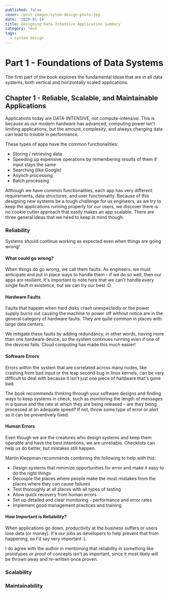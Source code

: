 ```yaml
---
published: false
cover: /post-images/sytem-design-photo.jpg
date: '2020-01-14'
title: Designing Data-Intensive Application Summary
category: Tech
tags:
  - system design
---
```

# Part 1 - Foundations of Data Systems

The first part of the book explores the fundamental ideas that are in all data systems, both vertical and horizontally scaled applications.

## Chapter 1 - Reliable, Scalable, and Maintainable Applications

Applications today are DATA-INTENSIVE, not compute-intensive. This is because as our modern hardware has advanced, computing power isn't limiting applications, but the amount, complexity, and always changing data can lead to trouble in performance.

These types of apps have the common functionalities:
- Storing / retrieving data
- Speeding up expensive operations by remembering results of them if input stays the same
- Searching (like Google)
- Asynch processing
- Batch processing

Although we have common functionalities, each app has very different requirements, data structures, and user functionality. Because of this designing new systems be a tough challenge for us engineers, as we try to keep the applications running properly for our users, we discover there is no cookie cutter approach that easily makes an app scalable. There are three general ideas that we need to keep in mind though.

### Reliability

Systems should continue working as expected even when things are going wrong!

#### What could go wrong?

When things do go wrong, we call them faults. As engineers, we must anticipate and put in place ways to handle them - if we do so well, then our apps are resilient. It's important to note here that we can't handle every single fault in existence, but we can try our best :D.

#### Hardware Faults

Faults that happen when hard disks crash unexpectedly or the power supply burns out causing the machine to power off without notice are in the general category of hardware faults. They are quite common in places with large data centers.

We mitigate these faults by adding redundancy, in other words, having more than one hardware device, so the system continues running even if one of the devices fails. Cloud computing has made this much easier!

#### Software Errors

Errors within the system that are correlated across many nodes, like crashing from bad input or the leap second bug in linux kernels, can be very difficult to deal with because it isn't just one piece of hardware that's gone bad.

The book recommends thinking through your software designs and finding ways to keep systems in check, such as monitoring the length of messages in a queue and the rate at which they are being released - are they being processed at an adequate speed? If not, throw some type of error or alert so it can be preventively fixed.


#### Human Errors

Even though we are the creatures who design systems and keep them operable and have the best intentions, we are unreliable. Checklists can help us do better, but mistakes still happen.

Martin Kleppman recommends combining the following to help with this:
- Design systems that minimize opportunities for error and make it easy to do the right things
- Decouple the places where people make the most mistakes from the places where they can cause failures
- Test thoroughly at all places with all types of testing
- Allow quick recovery from human errors
- Set up detailed and clear monitoring - performance and error rates
- Implement good management practices and training

#### How Important is Reliability?

When applications go down, productivity at the business suffers or users lose data (or money). It's our jobs as developers to help prevent that from happening, so I'd say very important :).

I do agree with the author in mentioning that reliability in something like prototypes or proof of concepts isn't as important, since it most likely will be thrown away and re-written once proven.

### Scalability

### Maintainability
